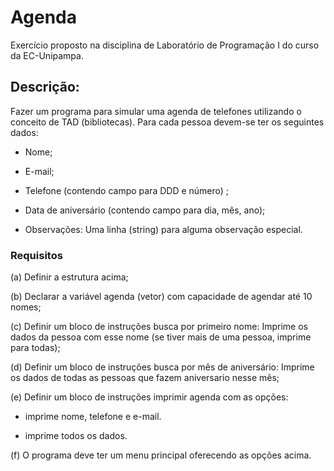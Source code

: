 # Agenda

Exercício proposto na disciplina de Laboratório de Programação I do curso da EC-Unipampa.

## Descrição:

Fazer um programa para simular uma agenda de telefones utilizando o conceito de TAD (bibliotecas). Para cada pessoa devem-se ter os seguintes dados:

- Nome;

- E-mail;

- Telefone (contendo campo para DDD e número) ;

- Data de aniversário (contendo campo para dia, mês, ano);

- Observações: Uma linha (string) para alguma observação especial.


### Requisitos

(a) Definir a estrutura acima;

(b) Declarar a variável agenda (vetor) com capacidade de agendar até 10 nomes;

(c) Definir um bloco de instruções busca por primeiro nome: Imprime os dados da pessoa com
esse nome (se tiver mais de uma pessoa, imprime para todas);

(d) Definir um bloco de instruções busca por mês de aniversário: Imprime os dados de todas as
pessoas que fazem aniversario nesse mês;

(e) Definir um bloco de instruções imprimir agenda com as opções:

- imprime nome, telefone e e-mail.

- imprime todos os dados.

(f) O programa deve ter um menu principal oferecendo as opções acima.